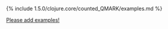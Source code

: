 {% include 1.5.0/clojure.core/counted_QMARK/examples.md %}

[Please add examples!](https://github.com/arrdem/grimoire/edit/master/_includes/1.6.0/clojure.core/counted_QMARK/examples.md)
